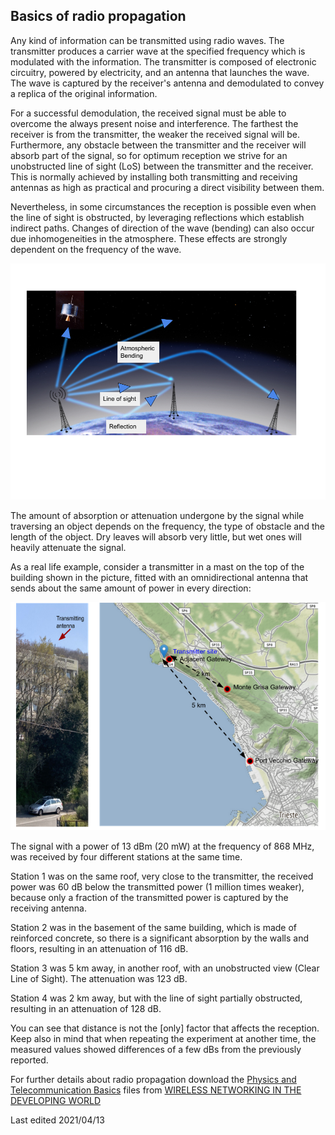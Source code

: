 ## Basics of radio propagation

Any kind of information can be transmitted using radio waves. The
transmitter produces a carrier wave at the specified frequency which is
modulated with the information. The transmitter is composed of
electronic circuitry, powered by electricity, and an antenna that
launches the wave. The wave is captured by the receiver\'s antenna and
demodulated to convey a replica of the original information.

For a successful demodulation, the received signal must be able to
overcome the always present noise and interference. The farthest the
receiver is from the transmitter, the weaker the received signal will
be. Furthermore, any obstacle between the transmitter and the receiver
will absorb part of the signal, so for optimum reception we strive for
an unobstructed line of sight (LoS) between the transmitter and the
receiver. This is normally achieved by installing both transmitting and
receiving antennas as high as practical and procuring a direct
visibility between them.

Nevertheless, in some circumstances the reception is possible even when
the line of sight is obstructed, by leveraging reflections which
establish indirect paths. Changes of direction of the wave (bending) can
also occur due inhomogeneities in the atmosphere. These effects are
strongly dependent on the frequency of the wave.

![](images/img_basics_of_radio_propagation/media/image1.png)

The amount of absorption or attenuation undergone by the signal while
traversing an object depends on the frequency, the type of obstacle and
the length of the object. Dry leaves will absorb very little, but wet
ones will heavily attenuate the signal.

As a real life example, consider a transmitter in a mast on the top of
the building shown in the picture, fitted with an omnidirectional
antenna that sends about the same amount of power in every direction:

![](images/img_basics_of_radio_propagation/media/image2.png)

The signal with a power of 13 dBm (20 mW) at the frequency of 868 MHz,
was received by four different stations at the same time.

Station 1 was on the same roof, very close to the transmitter, the
received power was 60 dB below the transmitted power (1 million times
weaker), because only a fraction of the transmitted power is captured by
the receiving antenna.

Station 2 was in the basement of the same building, which is made of
reinforced concrete, so there is a significant absorption by the walls
and floors, resulting in an attenuation of 116 dB.

Station 3 was 5 km away, in another roof, with an unobstructed view
(Clear Line of Sight). The attenuation was 123 dB.

Station 4 was 2 km away, but with the line of sight partially
obstructed, resulting in an attenuation of 128 dB.

You can see that distance is not the [only] factor that affects the
reception. Keep also in mind that when repeating the experiment at
another time, the measured values showed differences of a few dBs from
the previously reported.

For further details about radio propagation download the [Physics and Telecommunication Basics](http://wndw.net/pdf/wndw3-en/ch02-telecommunications-basics.pdf) files from [WIRELESS NETWORKING IN THE DEVELOPING WORLD](http://wndw.net/book.html)

Last edited 2021/04/13
